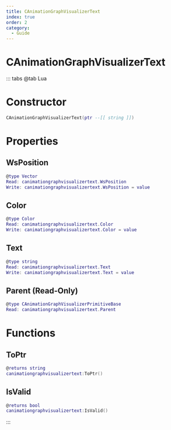 ```yaml
---
title: CAnimationGraphVisualizerText
index: true
order: 2
category:
  - Guide
---
```


# CAnimationGraphVisualizerText

::: tabs
@tab Lua
# Constructor
```lua
CAnimationGraphVisualizerText(ptr --[[ string ]])
```
# Properties
## WsPosition 
```lua
@type Vector
Read: canimationgraphvisualizertext.WsPosition
Write: canimationgraphvisualizertext.WsPosition = value
```
## Color 
```lua
@type Color
Read: canimationgraphvisualizertext.Color
Write: canimationgraphvisualizertext.Color = value
```
## Text 
```lua
@type string
Read: canimationgraphvisualizertext.Text
Write: canimationgraphvisualizertext.Text = value
```
## Parent (Read-Only)
```lua
@type CAnimationGraphVisualizerPrimitiveBase
Read: canimationgraphvisualizertext.Parent
```
# Functions
## ToPtr
```lua
@returns string
canimationgraphvisualizertext:ToPtr()
```
## IsValid
```lua
@returns bool
canimationgraphvisualizertext:IsValid()
```

:::